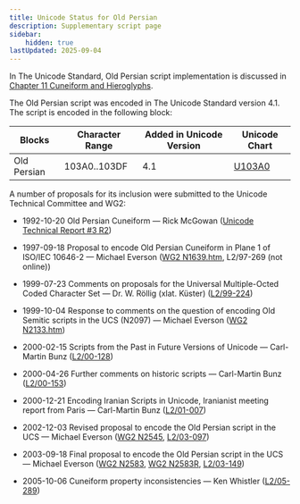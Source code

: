 ```yaml
---
title: Unicode Status for Old Persian
description: Supplementary script page
sidebar:
    hidden: true
lastUpdated: 2025-09-04
---
```


In The Unicode Standard, Old Persian script implementation is discussed in [Chapter 11 Cuneiform and Hieroglyphs](http://www.unicode.org/versions/latest/ch11.pdf).

[comment]: # (end of intro)

[comment]: # (start of blocks)

The Old Persian script was encoded in The Unicode Standard version 4.1. The script is encoded in the following block:

| Blocks  |  Character Range  |  Added in Unicode Version  |  Unicode Chart  |
| ------- | ----------------- | -------------------------- | --------------- |
| Old Persian  |  103A0..103DF  |  4.1  |  [U103A0](http://www.unicode.org/charts/PDF/U103A0.pdf)  |

[comment]: # (end of blocks)

[comment]: # (start of chars)



[comment]: # (end of chars)

[comment]: # (start of rest)

A number of proposals for its inclusion were submitted to the Unicode Technical Committee and WG2:

- 1992-10-20 Old Persian Cuneiform — Rick McGowan ([Unicode Technical Report #3 R2](http://www.unicode.org/reports/tr3-2/))      

- 1997-09-18 Proposal to encode Old Persian Cuneiform in Plane 1 of ISO/IEC 10646-2 — Michael Everson ([WG2 N1639.htm](https://www.unicode.org/wg2/docs/n1639/n1639.htm), L2/97-269 (not online))

- 1999-07-23 Comments on proposals for the Universal Multiple-Octed Coded Character Set — Dr. W. Röllig (xlat. Küster) ([L2/99-224](http://www.unicode.org/cgi-bin/GetMatchingDocs.pl?L2/99-224))

- 1999-10-04 Response to comments on the question of encoding Old Semitic scripts in the UCS (N2097) — Michael Everson ([WG2 N2133.htm](https://www.unicode.org/wg2/docs/n2133.htm))

- 2000-02-15 Scripts from the Past in Future Versions of Unicode — Carl-Martin Bunz ([L2/00-128](http://www.unicode.org/cgi-bin/GetMatchingDocs.pl?L2/00-128))

- 2000-04-26 Further comments on historic scripts — Carl-Martin Bunz ([L2/00-153](http://www.unicode.org/cgi-bin/GetMatchingDocs.pl?L2/00-153))

- 2000-12-21 Encoding Iranian Scripts in Unicode, Iranianist meeting report from Paris — Carl-Martin Bunz ([L2/01-007](http://www.unicode.org/cgi-bin/GetMatchingDocs.pl?L2/01-007))

- 2002-12-03 Revised proposal to encode the Old Persian script in the UCS — Michael Everson ([WG2 N2545](https://www.unicode.org/wg2/docs/n2545.pdf), [L2/03-097](http://www.unicode.org/cgi-bin/GetMatchingDocs.pl?L2/03-097))

- 2003-09-18 Final proposal to encode the Old Persian script in the UCS — Michael Everson ([WG2 N2583](https://www.unicode.org/wg2/docs/n2583.pdf), [WG2 N2583R](https://www.unicode.org/wg2/docs/n2583r.pdf), [L2/03-149](http://www.unicode.org/cgi-bin/GetMatchingDocs.pl?L2/03-149))

- 2005-10-06 Cuneiform property inconsistencies — Ken Whistler ([L2/05-289](http://www.unicode.org/cgi-bin/GetMatchingDocs.pl?L2/05-289))
